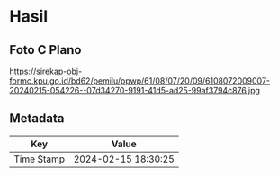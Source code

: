# Hasil

## Foto C Plano

https://sirekap-obj-formc.kpu.go.id/bd62/pemilu/ppwp/61/08/07/20/09/6108072009007-20240215-054226--07d34270-9191-41d5-ad25-99af3794c876.jpg


## Metadata

| Key        | Value               |
| ---------- | ------------------- |
| Time Stamp | 2024-02-15 18:30:25 |




